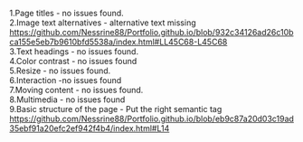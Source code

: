 1.Page titles - no issues found.<br>
2.Image text alternatives - alternative text missing <br>https://github.com/Nessrine88/Portfolio.github.io/blob/932c34126ad26c10bca155e5eb7b9610bfd5538a/index.html#LL45C68-L45C68<br>
3.Text headings - no issues found.<br>
4.Color contrast - no issues found<br>
5.Resize - no issues found.<br>
6.Interaction -no issues found<br>
7.Moving content - no issues found.<br>
8.Multimedia - no issues found<br>
9.Basic structure of the page - Put the right semantic tag https://github.com/Nessrine88/Portfolio.github.io/blob/eb9c87a20d03c19ad35ebf91a20efc2ef942f4b4/index.html#L14
